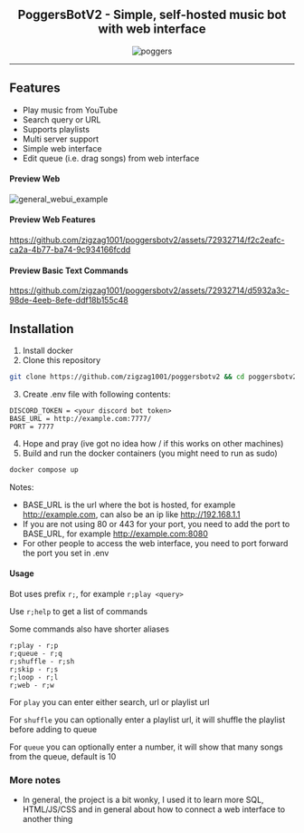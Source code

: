 <h2 align="center"> PoggersBotV2 - Simple, self-hosted music bot with web interface </h2>

<p align="center">
    <img src="https://i.ibb.co/Nyy13p0/poggers.png" alt="poggers">
</p>

---


## Features

- Play music from YouTube
- Search query or URL
- Supports playlists
- Multi server support
- Simple web interface
- Edit queue (i.e. drag songs) from web interface

#### Preview Web
![general_webui_example](https://github.com/zigzag1001/poggersbotv2/assets/72932714/39e4dfaa-100c-4414-8fad-2a50c23b233f)
#### Preview Web Features
https://github.com/zigzag1001/poggersbotv2/assets/72932714/f2c2eafc-ca2a-4b77-ba74-9c934166fcdd
#### Preview Basic Text Commands
https://github.com/zigzag1001/poggersbotv2/assets/72932714/d5932a3c-98de-4eeb-8efe-ddf18b155c48



## Installation

1. Install docker
2. Clone this repository
```bash
git clone https://github.com/zigzag1001/poggersbotv2 && cd poggersbotv2
```
3. Create .env file with following contents:
```env
DISCORD_TOKEN = <your discord bot token>
BASE_URL = http://example.com:7777/
PORT = 7777
```
4. Hope and pray (ive got no idea how / if this works on other machines)
5. Build and run the docker containers (you might need to run as sudo)
```bash
docker compose up
```

Notes:
- BASE_URL is the url where the bot is hosted, for example http://example.com, can also be an ip like http://192.168.1.1
- If you are not using 80 or 443 for your port, you need to add the port to BASE_URL, for example http://example.com:8080
- For other people to access the web interface, you need to port forward the port you set in .env

#### Usage

Bot uses prefix `r;`, for example `r;play <query>`

Use `r;help` to get a list of commands

Some commands also have shorter aliases
```
r;play - r;p
r;queue - r;q
r;shuffle - r;sh
r;skip - r;s
r;loop - r;l
r;web - r;w
```

For `play` you can enter either search, url or playlist url

For `shuffle` you can optionally enter a playlist url, it will shuffle the playlist before adding to queue

For `queue` you can optionally enter a number, it will show that many songs from the queue, default is 10

### More notes
- In general, the project is a bit wonky, I used it to learn more SQL, HTML/JS/CSS and in general about how to connect a web interface to another thing
